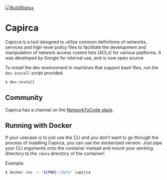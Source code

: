 [![BuildStatus](https://travis-ci.org/google/capirca.svg?branch=master)](https://travis-ci.org/google/capirca)
# Capirca

Capirca is a tool designed to utilize common definitions of networks, services and high-level policy files to facilitate the development and manipulation of network access control lists (ACLs) for various platforms. It was developed by Google for internal use, and is now open source.

To install the dev environment in machines that support bash files, run the `dev-install` script provided.

```bash
$ dev-install
```

## Community
Capirca has a channel on the [NetworkToCode slack](https://networktocode.slack.com/).


## Running with Docker
If your usecase is to just use the CLI and you don't want to go through the process of installing Capirca, you can use the dockerized version. Just pipe your CLI arguments onto the container instead and mount your working directory to the `/data` directory of the container!

Example:

```bash
$ docker run -v "${PWD}:/data" capirca
```

